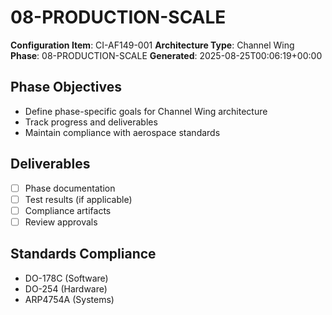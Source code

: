 # 08-PRODUCTION-SCALE

**Configuration Item**: CI-AF149-001
**Architecture Type**: Channel Wing
**Phase**: 08-PRODUCTION-SCALE
**Generated**: 2025-08-25T00:06:19+00:00

## Phase Objectives
- Define phase-specific goals for Channel Wing architecture
- Track progress and deliverables
- Maintain compliance with aerospace standards

## Deliverables
- [ ] Phase documentation
- [ ] Test results (if applicable)
- [ ] Compliance artifacts
- [ ] Review approvals

## Standards Compliance
- DO-178C (Software)
- DO-254 (Hardware)
- ARP4754A (Systems)
